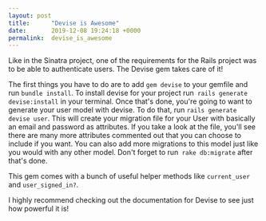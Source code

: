 ```yaml
---
layout: post
title:      "Devise is Awesome"
date:       2019-12-08 19:24:18 +0000
permalink:  devise_is_awesome
---
```



Like in the Sinatra project, one of the requirements for the Rails project was to be able to authenticate users. The Devise gem takes care of it! 

The first things you have to do are to add `gem devise` to your gemfile and run `bundle install`.  To install devise for your project run` rails generate devise:install` in your terminal. Once that's done, you're going to want to generate your user model with devise. To do that, run `rails generate devise user`. This will create your migration file for your User with basically an email and password as attributes. If you take a look at the file, you'll see there are many more attributes commented out that you can choose to include if you want. You can also add more migrations to this model just like you would with any other model. Don't forget to run` rake db:migrate` after that's done. 

This gem comes with a bunch of useful helper methods like `current_user` and `user_signed_in?`. 

I highly recommend checking out the documentation for Devise to see just how powerful it is! 


